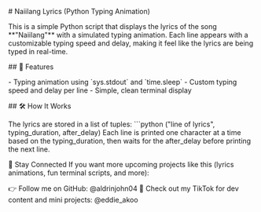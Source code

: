 \# Naiilang Lyrics (Python Typing Animation)

This is a simple Python script that displays the lyrics of the song
\*\*\"Naiilang\"\*\* with a simulated typing animation. Each line
appears with a customizable typing speed and delay, making it feel like
the lyrics are being typed in real-time.

\## 🐍 Features

\- Typing animation using \`sys.stdout\` and \`time.sleep\` - Custom
typing speed and delay per line - Simple, clean terminal display

\## 🛠️ How It Works

The lyrics are stored in a list of tuples: \`\`\`python (\"line of
lyrics\", typing_duration, after_delay) Each line is printed one
character at a time based on the typing_duration, then waits for the
after_delay before printing the next line.

📣 Stay Connected If you want more upcoming projects like this (lyrics
animations, fun terminal scripts, and more):

👉 Follow me on GitHub: \@aldrinjohn04 📱 Check out my TikTok for dev
content and mini projects: \@eddie_akoo
